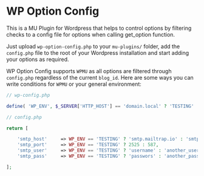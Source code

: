 # WP Option Config

This is a MU Plugin for Wordpress that helps to control options by filtering checks to a config file for options when calling get_option function.

Just upload `wp-option-config.php` to your `mu-plugins/` folder, add the `config.php` file to the root of your Wordpress installation and start adding your options as required.

WP Option Config supports `WPMU` as all options are filtered through `config.php` regardless of the current `blog_id`. Here are some ways you can write conditions for `WPMU` or your general environment:

```php
// wp-config.php

define( 'WP_ENV', $_SERVER['HTTP_HOST'] == 'domain.local' ? 'TESTING' : 'PRODUCTION';
```

```php
// config.php

return [

    'smtp_host'     => WP_ENV == 'TESTING' ? 'smtp.mailtrap.io' : 'smtp.sparkpostmail.com',
    'smtp_port'     => WP_ENV == 'TESTING' ? 2525 : 587,
    'smtp_user'     => WP_ENV == 'TESTING' ? 'username' : 'another_username',
    'smtp_pass'     => WP_ENV == 'TESTING' ? 'passwors' : 'another_password',

];
```
